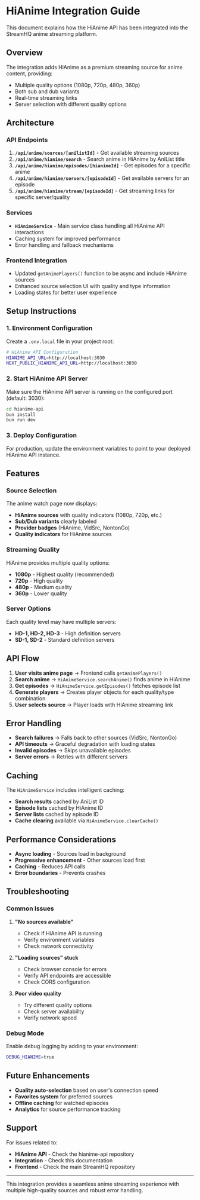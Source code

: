 # HiAnime Integration Guide

This document explains how the HiAnime API has been integrated into the StreamHQ anime streaming platform.

## Overview

The integration adds HiAnime as a premium streaming source for anime content, providing:
- Multiple quality options (1080p, 720p, 480p, 360p)
- Both sub and dub variants
- Real-time streaming links
- Server selection with different quality options

## Architecture

### API Endpoints

1. **`/api/anime/sources/[anilistId]`** - Get available streaming sources
2. **`/api/anime/hianime/search`** - Search anime in HiAnime by AniList title
3. **`/api/anime/hianime/episodes/[hianimeId]`** - Get episodes for a specific anime
4. **`/api/anime/hianime/servers/[episodeId]`** - Get available servers for an episode
5. **`/api/anime/hianime/stream/[episodeId]`** - Get streaming links for specific server/quality

### Services

- **`HiAnimeService`** - Main service class handling all HiAnime API interactions
- Caching system for improved performance
- Error handling and fallback mechanisms

### Frontend Integration

- Updated `getAnimePlayers()` function to be async and include HiAnime sources
- Enhanced source selection UI with quality and type information
- Loading states for better user experience

## Setup Instructions

### 1. Environment Configuration

Create a `.env.local` file in your project root:

```bash
# HiAnime API Configuration
HIANIME_API_URL=http://localhost:3030
NEXT_PUBLIC_HIANIME_API_URL=http://localhost:3030
```

### 2. Start HiAnime API Server

Make sure the HiAnime API server is running on the configured port (default: 3030):

```bash
cd hianime-api
bun install
bun run dev
```

### 3. Deploy Configuration

For production, update the environment variables to point to your deployed HiAnime API instance.

## Features

### Source Selection

The anime watch page now displays:
- **HiAnime sources** with quality indicators (1080p, 720p, etc.)
- **Sub/Dub variants** clearly labeled
- **Provider badges** (HiAnime, VidSrc, NontonGo)
- **Quality indicators** for HiAnime sources

### Streaming Quality

HiAnime provides multiple quality options:
- **1080p** - Highest quality (recommended)
- **720p** - High quality
- **480p** - Medium quality
- **360p** - Lower quality

### Server Options

Each quality level may have multiple servers:
- **HD-1, HD-2, HD-3** - High definition servers
- **SD-1, SD-2** - Standard definition servers

## API Flow

1. **User visits anime page** → Frontend calls `getAnimePlayers()`
2. **Search anime** → `HiAnimeService.searchAnime()` finds anime in HiAnime
3. **Get episodes** → `HiAnimeService.getEpisodes()` fetches episode list
4. **Generate players** → Creates player objects for each quality/type combination
5. **User selects source** → Player loads with HiAnime streaming link

## Error Handling

- **Search failures** → Falls back to other sources (VidSrc, NontonGo)
- **API timeouts** → Graceful degradation with loading states
- **Invalid episodes** → Skips unavailable episodes
- **Server errors** → Retries with different servers

## Caching

The `HiAnimeService` includes intelligent caching:
- **Search results** cached by AniList ID
- **Episode lists** cached by HiAnime ID
- **Server lists** cached by episode ID
- **Cache clearing** available via `HiAnimeService.clearCache()`

## Performance Considerations

- **Async loading** - Sources load in background
- **Progressive enhancement** - Other sources load first
- **Caching** - Reduces API calls
- **Error boundaries** - Prevents crashes

## Troubleshooting

### Common Issues

1. **"No sources available"**
   - Check if HiAnime API is running
   - Verify environment variables
   - Check network connectivity

2. **"Loading sources" stuck**
   - Check browser console for errors
   - Verify API endpoints are accessible
   - Check CORS configuration

3. **Poor video quality**
   - Try different quality options
   - Check server availability
   - Verify network speed

### Debug Mode

Enable debug logging by adding to your environment:

```bash
DEBUG_HIANIME=true
```

## Future Enhancements

- **Quality auto-selection** based on user's connection speed
- **Favorites system** for preferred sources
- **Offline caching** for watched episodes
- **Analytics** for source performance tracking

## Support

For issues related to:
- **HiAnime API** - Check the hianime-api repository
- **Integration** - Check this documentation
- **Frontend** - Check the main StreamHQ repository

---

This integration provides a seamless anime streaming experience with multiple high-quality sources and robust error handling.
